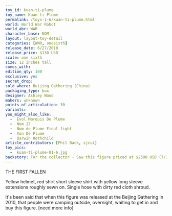 ```yaml
---
toy_id: kuan-ti-plume
toy_name: Kuan ti Plume
permalink: /toys-1-6/kuan-ti-plume.html
world: World War Robot
world_abr: WWR
character_base: NOM
layout: layout-toy-detail
categories: [WWR, onesixth]
release_date: 6/27/2010
release_price: $130 USD
scale: one sixth
size: 12 inches tall
comes_with: 
edition_qty: 100
exclusive: yes
secret_drop:
sold_where: Beijing Gathering (China)
packaging_type: box
designer: Ashley Wood
makers: unknown
points_of_articulation: 30
variants: 
you_might_also_like:
  -  Evol Marquis De Plume
  -  Nom 27
  -  Nom de Plume Final fight
  -  Von De Plume
  -  Darwin Rothchild
article_contributors: [Phil Back, sjcui]
toy_pics:
  -  kuan-ti-plume-01-6.jpg
backstory: For the collector - Saw this figure priced at $2500 USD (7/25/18); <a href="/world-war-robot-story/">Read more about the WWR story</a>
---
```

THE FIRST FALLEN

Yellow helmet, red shirt short sleeve shirt with yellow long sleeve extensions roughly sewn on. Single hose with dirty red cloth shroud.

It's been said that when this figure was released at the Beijing Gathering in 2010, that people were camping outside, overnight, waiting to get in and buy this figure.
[need more info]